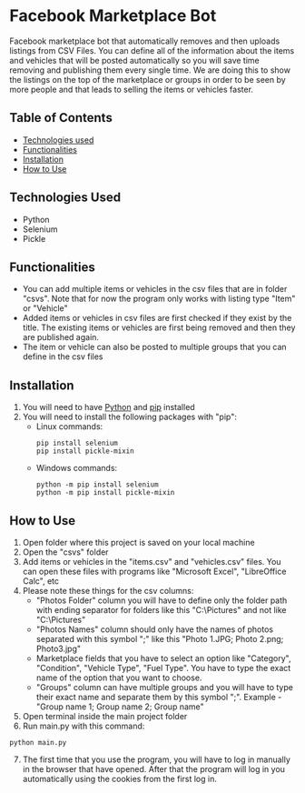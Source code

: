 # Facebook Marketplace Bot

Facebook marketplace bot that automatically removes and then uploads listings from CSV Files. You can define all of the information about the items and vehicles that will be posted automatically so you will save time removing and publishing them every single time. We are doing this to show the listings on the top of the marketplace or groups in order to be seen by more people and that leads to selling the items or vehicles faster.

## Table of Contents
- [Technologies used](#technologies-used)
- [Functionalities](#functionalities)
- [Installation](#installation)
- [How to Use](#how-to-use)

## Technologies Used
- Python
- Selenium
- Pickle

## Functionalities
- You can add multiple items or vehicles in the csv files that are in folder "csvs". Note that for now the program only works with listing type "Item" or "Vehicle"
- Added items or vehicles in csv files are first checked if they exist by the title. The existing items or vehicles are first being removed and then they are published again.
- The item or vehicle can also be posted to multiple groups that you can define in the csv files

## Installation
1. You will need to have [Python](https://www.python.org/downloads/) and [pip](https://pip.pypa.io/en/stable/installation/) installed
2. You will need to install the following packages with "pip":
    - Linux commands:
      ```
      pip install selenium
      pip install pickle-mixin
      ```
    - Windows commands:
      ```
      python -m pip install selenium
      python -m pip install pickle-mixin
      ```

## How to Use
1. Open folder where this project is saved on your local machine
2. Open the "csvs" folder
3. Add items or vehicles in the "items.csv" and "vehicles.csv" files. You can open these files with programs like "Microsoft Excel", "LibreOffice Calc", etc
4. Please note these things for the csv columns:
	- "Photos Folder" column you will have to define only the folder path with ending separator for folders like this "C:\Pictures\" and not like "C:\Pictures"
	- "Photos Names" column should only have the names of photos separated with this symbol ";" like this "Photo 1.JPG; Photo 2.png; Photo3.jpg"
	- Marketplace fields that you have to select an option like "Category", "Condition", "Vehicle Type", "Fuel Type". You have to type the exact name of the option that you want to choose.
	- "Groups" column can have multiple groups and you will have to type their exact name and separate them by this symbol ";". Example - "Group name 1; Group name 2; Group name"
5. Open terminal inside the main project folder
6. Run main.py with this command:
  ```
  python main.py
  ```
7. The first time that you use the program, you will have to log in manually in the browser that have opened. After that the program will log in you automatically using the cookies from the first log in.
